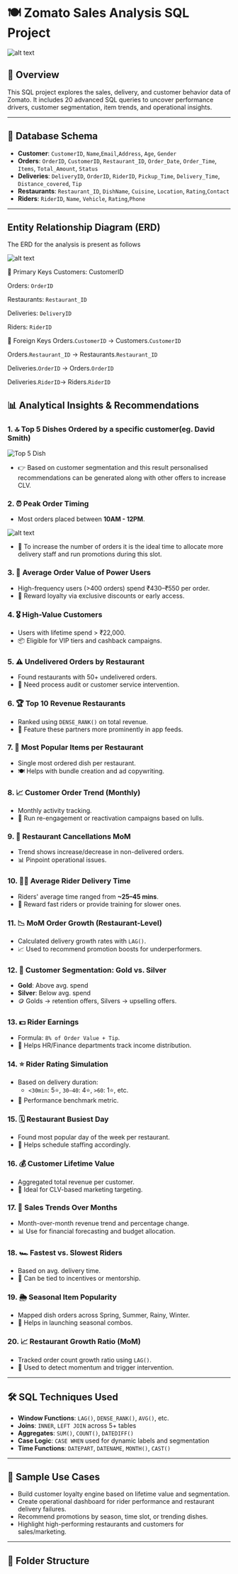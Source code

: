 # 🍽️ Zomato Sales Analysis SQL Project

![alt text](zomato-sc-1.jpg)

## 📌 Overview
This SQL project explores the sales, delivery, and customer behavior data of  Zomato. It includes 20 advanced SQL queries to uncover performance drivers, customer segmentation, item trends, and operational insights.

---

## 🧩 Database Schema

- **Customer**: `CustomerID`, `Name`,`Email`,`Address`, `Age`, `Gender`  
- **Orders**: `OrderID`, `CustomerID`, `Restaurant_ID`, `Order_Date`, `Order_Time`, `Items`, `Total_Amount`, `Status`  
- **Deliveries**: `DeliveryID`, `OrderID`, `RiderID`, `Pickup_Time`, `Delivery_Time`, `Distance_covered`, `Tip`  
- **Restaurants**: `Restaurant_ID`, `DishName`, `Cuisine`, `Location`, `Rating`,`Contact`  
- **Riders**: `RiderID`, `Name`, `Vehicle`, `Rating`,`Phone`

---

## Entity Relationship Diagram (ERD)
The ERD for the analysis is present as follows

![alt text](ERD.PNG)

🔑 Primary Keys
Customers: CustomerID

Orders: `OrderID`

Restaurants: `Restaurant_ID`

Deliveries: `DeliveryID`

Riders: `RiderID`

🔗 Foreign Keys
Orders.`CustomerID` → Customers.`CustomerID`

Orders.`Restaurant_ID` → Restaurants.`Restaurant_ID`

Deliveries.`OrderID` → Orders.`OrderID`

Deliveries.`RiderID`→ Riders.`RiderID`

## 📊 Analytical Insights & Recommendations

### 1. 🔝 Top 5 Dishes Ordered by a specific customer(eg. David Smith)

![Top 5 Dish](Zomato%20Sale%20Analysis/Results%20Snippets/Top5DIsh.PNG)
- 👉 Based on customer segmentation and this result personalised recommendations can be generated along with other offers to increase CLV.

### 2. ⏰ Peak Order Timing
- Most orders placed between **10AM - 12PM**.
  
![alt text](MostPopularTimeSlot.PNG)
- 📌 To increase the number of orders it is the ideal time to allocate more delivery staff and run promotions during this slot.

### 3. 💸 Average Order Value of Power Users
- High-frequency users (>400 orders) spend ₹430–₹550 per order.
- 🎯 Reward loyalty via exclusive discounts or early access.

### 4. 🎖️ High-Value Customers
- Users with lifetime spend > ₹22,000.
- 📦 Eligible for VIP tiers and cashback campaigns.

### 5. ⚠️ Undelivered Orders by Restaurant
- Found restaurants with 50+ undelivered orders.
- 🔧 Need process audit or customer service intervention.

### 6. 🏆 Top 10 Revenue Restaurants
- Ranked using `DENSE_RANK()` on total revenue.
- 📣 Feature these partners more prominently in app feeds.

### 7. 🍟 Most Popular Items per Restaurant
- Single most ordered dish per restaurant.
- 🍽️ Helps with bundle creation and ad copywriting.

### 8. 📈 Customer Order Trend (Monthly)
- Monthly activity tracking.
- 📅 Run re-engagement or reactivation campaigns based on lulls.

### 9. 🔁 Restaurant Cancellations MoM
- Trend shows increase/decrease in non-delivered orders.
- 📊 Pinpoint operational issues.

### 10. 🚴‍♂️ Average Rider Delivery Time
- Riders' average time ranged from **~25–45 mins**.
- 🏅 Reward fast riders or provide training for slower ones.

### 11. 📉 MoM Order Growth (Restaurant-Level)
- Calculated delivery growth rates with `LAG()`.
- 📈 Used to recommend promotion boosts for underperformers.

### 12. 🧱 Customer Segmentation: Gold vs. Silver
- **Gold**: Above avg. spend  
- **Silver**: Below avg. spend  
- 🪙 Golds → retention offers, Silvers → upselling offers.

### 13. 💵 Rider Earnings
- Formula: `8% of Order Value + Tip`.
- 🧮 Helps HR/Finance departments track income distribution.

### 14. ⭐ Rider Rating Simulation
- Based on delivery duration:
  - `<30min`: 5⭐, `30–40`: 4⭐, `>60`: 1⭐, etc.
- 🧭 Performance benchmark metric.

### 15. 🗓️ Restaurant Busiest Day
- Found most popular day of the week per restaurant.
- 👷 Helps schedule staffing accordingly.

### 16. 💰 Customer Lifetime Value
- Aggregated total revenue per customer.
- 🎯 Ideal for CLV-based marketing targeting.

### 17. 📅 Sales Trends Over Months
- Month-over-month revenue trend and percentage change.
- 📊 Use for financial forecasting and budget allocation.

### 18. 🏎️ Fastest vs. Slowest Riders
- Based on avg. delivery time.
- 📌 Can be tied to incentives or mentorship.

### 19. 🌦️ Seasonal Item Popularity
- Mapped dish orders across Spring, Summer, Rainy, Winter.
- 🌸 Helps in launching seasonal combos.

### 20. 📈 Restaurant Growth Ratio (MoM)
- Tracked order count growth ratio using `LAG()`.
- 🧩 Used to detect momentum and trigger intervention.

---

## 🛠️ SQL Techniques Used

- **Window Functions**: `LAG()`, `DENSE_RANK()`, `AVG()`, etc.
- **Joins**: `INNER`, `LEFT JOIN` across 5+ tables
- **Aggregates**: `SUM()`, `COUNT()`, `DATEDIFF()`
- **Case Logic**: `CASE WHEN` used for dynamic labels and segmentation
- **Time Functions**: `DATEPART`, `DATENAME`, `MONTH()`, `CAST()`

---

## 🧪 Sample Use Cases

- Build customer loyalty engine based on lifetime value and segmentation.
- Create operational dashboard for rider performance and restaurant delivery failures.
- Recommend promotions by season, time slot, or trending dishes.
- Highlight high-performing restaurants and customers for sales/marketing.

---

## 📁 Folder Structure


